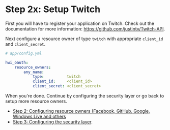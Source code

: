 Step 2x: Setup Twitch
=========================
First you will have to register your application on Twitch. Check out the
documentation for more information: https://github.com/justintv/Twitch-API.


Next configure a resource owner of type `twitch` with appropriate `client_id` and `client_secret`.

```yaml
# app/config.yml

hwi_oauth:
    resource_owners:
        any_name:
            type:          twitch
            client_id:     <client_id>
            client_secret: <client_secret>
```

When you're done. Continue by configuring the security layer or go back to setup more resource owners.

- [Step 2: Configuring resource owners (Facebook, GitHub, Google, Windows Live and others](../2-configuring_resource_owners.md)
- [Step 3: Configuring the security layer](../3-configuring_the_security_layer.md).
